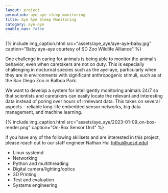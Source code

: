 ```yaml
---
layout: project
permalink: aye-aye-sleep-monitoring
title: Aye Aye Sleep Monitoring
category: aye-aye
enable_nav: false
---
```


{% include 
    img_caption.html
    src="assets/aye_aye/aye-aye-baby.jpg"
    caption="Baby aye-aye courtesy of SD Zoo Wildlife Alliance"
%}


One challenge in caring for animals is being able to monitor the animal’s behavior, even when caretakers are not on duty. This is especially challenging in nocturnal species such as the aye-aye, particularly when they are in environments with significant anthropogenic stimuli, such as at the San Diego Zoo in Balboa Park.

We want to develop a system for intelligently monitoring animals 24/7 so that scientists and caretakers can easily locate the relevant and interesting data instead of poring over hours of irrelevant data.  This takes on several aspects – reliable long-life embedded sensor networks, big data management, and machine learning.

{% include 
    img_caption.html
    src="assets/aye_aye/2023-01-09_on-box-render.png"
    caption="On-Box Sensor Unit"
%}

If you have any of the following skillsets and are interested in this project, please reach out to our staff engineer Nathan Hui (<a href="javascript:DeCryptX('2p0t1i3x3l0@3x2e1t3g0.1f0d1v')">nthui@ucsd.edu</a>)
 - Linux systemd
 - Networking
 - Python and multithreading
 - Digital camera/lighting/optics
 - 3D Printing
 - Test and evaluation
 - Systems engineering  